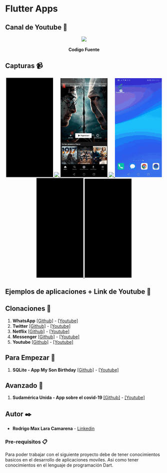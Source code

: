 # Flutter Apps

## Canal de Youtube 🚀

<p align="center">
  <a title="Codigo Fuente" href="https://www.youtube.com/codigofuente" target="_blank">
<img src="https://yt3.ggpht.com/a-/AOh14Ggu5Wml45UPksoMVJq2rqctYSp_bLbg3U1zYmoO5g=s288-c-k-c0xffffffff-no-rj-mo" width="100" />
  </a>
</p>
<p align="center">
  <b>Codigo Fuente</b>
</p>

## Capturas 📹

<p align="center">
<a href="https://github.com/Rodrigolara05/Flutter-WhatsApp-Clone/" target="_blank">
<img src="https://github.com/Rodrigolara05/Flutter-WhatsApp-Clone/blob/master/README-gif/captura-principal.gif" width="150" />
</a>
<a href="https://github.com/Rodrigolara05/Flutter-Twitter-Clone/" target="_blank">
<img src="https://github.com/Rodrigolara05/Flutter-Twitter-Clone/blob/master/README-gif/captura-principal.gif" width="150" />
</a>
<a href="https://github.com/Rodrigolara05/Flutter-Netflix-Clone/" target="_blank">
<img src="https://github.com/Rodrigolara05/Flutter-Netflix-Clone/blob/master/README-gif/captura-principal.gif" width="150" />
</a>
<a href="https://github.com/Rodrigolara05/Flutter-FBMessenger-Clone/" target="_blank">
<img src="https://github.com/Rodrigolara05/Flutter-FBMessenger-Clone/blob/master/README-gif/captura-principal.gif" width="150" />
</a>
<a href="https://github.com/Rodrigolara05/Flutter-Youtube-Clone/" target="_blank">
<img src="https://github.com/Rodrigolara05/Flutter-Youtube-Clone/blob/master/README-gif/captura-principal.gif" width="150" />
</a>
<a href="https://github.com/Rodrigolara05/My-Son-Birthday-SQLite-Flutter/" target="_blank">
<img src="https://github.com/Rodrigolara05/My-Son-Birthday-SQLite-Flutter/blob/master/README-gif/captura-principal.gif" width="150" />
</a>
  <a href="https://github.com/Rodrigolara05/Flutter-Covid19-App/" target="_blank">
<img src="https://github.com/Rodrigolara05/Flutter-Covid19-App/blob/master/git-resources/1.%20gif/1.%20Gif.gif" width="150" />
</a>
</p>

## Ejemplos de aplicaciones + Link de Youtube 📌
## Clonaciones 📌
<ol>
  <li><b>WhatsApp</b> <a href="https://github.com/Rodrigolara05/Flutter-WhatsApp-Clone/" target="_blank">[Github]</a> 
   - <a href="https://youtu.be/x-lpMDZaHo8" target="_blank">[Youtube]</a></li>
  <li><b>Twitter</b> <a href="https://github.com/Rodrigolara05/Flutter-Twitter-Clone/" target="_blank">[Github]</a> 
   - <a href="https://youtu.be/Sek8ZVr4IWY" target="_blank">[Youtube]</a></li>
  <li><b>Netflix</b> <a href="https://github.com/Rodrigolara05/Flutter-Netflix-Clone/" target="_blank">[Github]</a> 
   - <a href="https://youtu.be/Qwwi8DiUJ60" target="_blank">[Youtube]</a></li>
  <li><b>Messenger</b> <a href="https://github.com/Rodrigolara05/Flutter-FBMessenger-Clone/" target="_blank">[Github]</a> 
   - <a href="https://youtu.be/VxZmqwWJv-U" target="_blank">[Youtube]</a></li>
  <li><b>Youtube</b> <a href="https://github.com/Rodrigolara05/Flutter-Youtube-Clone/" target="_blank">[Github]</a> 
   - <a href="https://youtu.be/cdWulgAl9KM" target="_blank">[Youtube]</a></li>
</ol>

## Para Empezar 📌

<ol>
  <li><b>SQLite - App My Son Birthday</b> <a href="https://github.com/Rodrigolara05/My-Son-Birthday-SQLite-Flutter/" target="_blank">[Github]</a> 
   - <a href="https://youtube.com/CodigoFuente" target="_blank">[Youtube]</a></li>
</ol>

## Avanzado 📌

<ol>
  <li><b>Sudamérica Unida - App sobre el covid-19 </b> <a href="https://github.com/Rodrigolara05/Flutter-Covid19-App" target="_blank">[Github]</a> 
   - <a href="https://youtube.com/CodigoFuente" target="_blank">[Youtube]</a></li>
</ol>

## Autor ✒️

* **Rodrigo Max Lara Camarena** -  [Linkedin](https://www.linkedin.com/in/rodrigolara05)

### Pre-requisitos 📋

Para poder trabajar con el siguiente proyecto debe de tener conocimientos basicos en el desarrollo de aplicaciones moviles.
Asi como tener conocimientos en el lenguaje de programación Dart.
